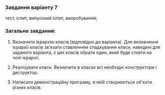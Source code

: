 ### **Завдання варіанту 7**
тест, іспит, випускний іспит, випробування;

### **Загальне завдання:**  
1. Визначити ієрархію класів (відповідно до варіанта). Для визначення ієрархії класів зв'язати ставленням спадкування класи, наведені для заданого варіанта, з цих класів обрати один, який буде стояти на чолі ієрархії.

2. Реалізувати класи. Визначити в класах всі необхідні конструктори і деструктор.

3. Написати демонстраційну програму, в якій створюються об'єкти різних класів.
